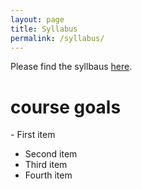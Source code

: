```yaml
---
layout: page
title: Syllabus
permalink: /syllabus/
---
```


Please find the syllbaus [here](/static_files/materials/Syllabus.pdf).
<h1> course goals </h1>
- First item

- Second item
- Third item
- Fourth item